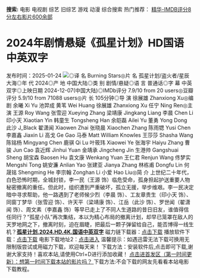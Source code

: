 **搜索:** 电影 电视剧 综艺 旧综艺 游戏 动漫 综合搜索 热门推荐： [精华-IMDB评分8分左右影片600余部](https://www.dytt8.com/html/gndy/jddy/20160320/50510.html)
# 2024年剧情悬疑《孤星计划》HD国语中英双字
发布时间：2025-01-24 
![](https://img9.doubanio.com/view/photo/l_ratio_poster/public/p2916051503.jpg)◎译 名 Burning Stars◎片 名 孤星计划/盗火者/星辰大海◎年 代 2024◎产 地 中国大陆◎类 别 剧情/悬疑◎语 言 普通话◎字 幕 中英双字◎上映日期 2024-12-07(中国大陆)◎IMDb评分 7.9/10 from 20 users◎豆瓣评分 5.9/10 from 71088 users◎片 长 105分钟◎导 演 徐展雄 Zhanxiong Xu◎编 剧 余曦 Xi Yu 池羿成 黄苇 Wei Huang 徐展雄 Zhanxiong Xu 任宁 Ning Ren◎主 演 王源 Roy Wang 张雪迎 Xueying Zhang 梁靖康 Jingkang Liang 李晨 Chen Li 印小天 Xiaotian Yin 韩童生 Tongsheng Han 余皑磊 Ailei Yu 董勇 Yong Dong 此沙 J_Black 翟潇闻 Xiaowen Zhai 张晓晨 Xiaochen Zhang 陈雨锶 Yusi Chen 李嘉鑫 Jiaxin Li 高戈 Ge Gao 马泰 Matt William Knowles 王莎莎 Shasha Wang 陈铭杨 Mingyang Chen 鹿骐 Qi Lu 叶筱玮 Xiaowei Ye 张海宇 Haiyu Zhang 曹骏 Jun Cao 袁近辉 Jinhui Yuan 金靖承 Jingcheng Jin 生港帅 Gangshuai Sheng 胡宝森 Baosen Hu 袁文康 Wenkang Yuan 王仁君 Renjun Wang 佟梦实 Mengshi Tong 姚安濂 Anlian Yao 张建亚 Jianya Zhang 林栋甫 Dongfu Lin 何晟铭 Shengming He 李宗翰 Zonghan Li 小爱 Hao Liu◎简 介 上世纪二十年代，白色恐怖时期，全城封锁，李一民（王源 饰）临危受命，孤身担起护送重要人物秘密撤离的重任。但此时，组织遭到严重破坏，孤立无援，举步维艰。李一民决定暗中寻求帮助，他一路遇到了老师候少烈（李晨 饰）、工友章贵生（印小天 饰）、同窗丁梦华（张雪迎 饰）、许天平（梁靖康 饰）、江岳（此沙 饰）、罗世闻（翟潇闻 饰）、周文素（李嘉鑫 饰）等早已走上了不同人生道路的昔日旧友，谁值得信任同行？“孤星小队”再次集结，本以为精心布局的撤离计划，却早已笼罩在敌人的天罗地网之下，撤离时刻，迫在眉睫，把最后一颗子弹留给自己，能否博得一线生机？[**孤星计划.2024.HD.4K.国语中英双字**](magnet:?xt=urn:btih:e22aebf10fb5920ae87f40e7bd0694723e07b20f&dn=%e9%98%b3%e5%85%89%e7%94%b5%e5%bd%b1dygod.org.%e5%ad%a4%e6%98%9f%e8%ae%a1%e5%88%92.2024.HD.4K.%e5%9b%bd%e8%af%ad%e4%b8%ad%e8%8b%b1%e5%8f%8c%e5%ad%97.mkv&tr=udp%3a%2f%2ftracker.opentrackr.org%3a1337%2fannounce&tr=udp%3a%2f%2fexodus.desync.com%3a6969%2fannounce) 磁力链下载器：[点击下载](https://dygod.org/js/bt.htm "qBittorrent") 播放软件下载：[点击下载](https://dygod.org/js/player.htm "PotPlayer") 电影下载地址2：[点击进入](https://dygod.org/ "阳光电影") 温馨提示：如遇迅雷无法下载可换用无限制版尝试或用磁力下载，欢迎每天来！  下载方法：安装软件后,点击即可下载,谢谢大家支持！喜欢本站,请使用Ctrl+D进行添加收藏！ [点击进首发区（第一时间更新）：想第一时间下载本站的影片吗？ ](https://www.ygdy8.net/)下载方法:不会下载的网友先看看本站电影下载教程。